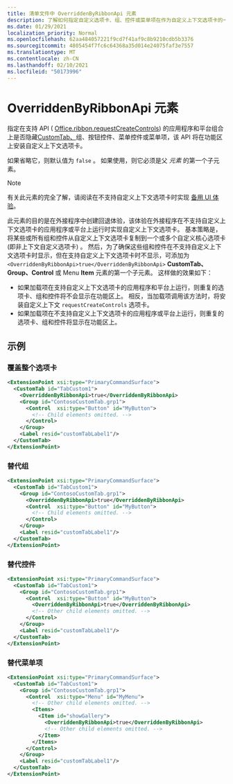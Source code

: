 ```yaml
---
title: 清单文件中 OverriddenByRibbonApi 元素
description: 了解如何指定自定义选项卡、组、控件或菜单项在作为自定义上下文选项卡的一部分时不应显示。
ms.date: 01/29/2021
localization_priority: Normal
ms.openlocfilehash: 62aa484057221f9cd7f41af9c8b9210cdb5b3376
ms.sourcegitcommit: 4805454f7fc6c64368a35d014e24075faf3e7557
ms.translationtype: MT
ms.contentlocale: zh-CN
ms.lasthandoff: 02/10/2021
ms.locfileid: "50173996"
---
```

# <a name="overriddenbyribbonapi-element"></a>OverriddenByRibbonApi 元素

指定在支持 API ([](group.md) [Office.ribbon.requestCreateControls](/javascript/api/office/office.ribbon?view=common-js&preserve-view=true#requestCreateControls-tabDefinition-)) 的应用程序和平台组合上是否隐藏[CustomTab、](customtab.md)组、按钮控件、菜单控件或菜单项，该 API 将在功能区上安装自定义上下文选项卡。 [](control.md#button-control) [](control.md#menu-dropdown-button-controls)

如果省略它，则默认值为 `false` 。 如果使用，则它必须是父 *元素* 的第一个子元素。

> [!NOTE]
> 有关此元素的完全了解，请阅读在不支持自定义上下文选项卡时实现 [备用 UI 体验](../../design/contextual-tabs.md#implement-an-alternate-ui-experience-when-custom-contextual-tabs-are-not-supported)。

此元素的目的是在外接程序中创建回退体验，该体验在外接程序在不支持自定义上下文选项卡的应用程序或平台上运行时实现自定义上下文选项卡。 基本策略是，将某些或所有组和控件从自定义上下文选项卡复制到一个或多个自定义核心选项卡 (即非上下文自定义选项卡) 。  然后，为了确保这些组和控件在不支持自定义上下文选项卡时显示，但在支持自定义上下文选项卡时不显示，可添加为 `<OverriddenByRibbonApi>true</OverriddenByRibbonApi>` **CustomTab、Group、Control** 或 Menu **Item** 元素的第一个子元素。 这样做的效果如下：

- 如果加载项在支持自定义上下文选项卡的应用程序和平台上运行，则重复的选项卡、组和控件将不会显示在功能区上。 相反，当加载项调用该方法时，将安装自定义上下文 `requestCreateControls` 选项卡。
- 如果加载项在不支持自定义上下文选项卡的应用程序或平台上运行，则重复的选项卡、组和控件将显示在功能区上。

## <a name="examples"></a>示例

### <a name="overriding-an-entire-tab"></a>覆盖整个选项卡

```xml
<ExtensionPoint xsi:type="PrimaryCommandSurface">
  <CustomTab id="TabCustom1">
    <OverriddenByRibbonApi>true</OverriddenByRibbonApi>
    <Group id="ContosoCustomTab.grp1">
      <Control  xsi:type="Button" id="MyButton">
        <!-- Child elements omitted. -->
      </Control>
    </Group>
    <Label resid="customTabLabel1"/>
  </CustomTab>
</ExtensionPoint>
```

### <a name="overriding-a-group"></a>替代组

```xml
<ExtensionPoint xsi:type="PrimaryCommandSurface">
  <CustomTab id="TabCustom1">
    <Group id="ContosoCustomTab.grp1">
      <OverriddenByRibbonApi>true</OverriddenByRibbonApi>
      <Control  xsi:type="Button" id="MyButton">
        <!-- Child elements omitted. -->
      </Control>
    </Group>
    <Label resid="customTabLabel1"/>
  </CustomTab>
</ExtensionPoint>
```

### <a name="overriding-a-control"></a>替代控件

```xml
<ExtensionPoint xsi:type="PrimaryCommandSurface">
  <CustomTab id="TabCustom1">
    <Group id="ContosoCustomTab.grp1">
      <Control  xsi:type="Button" id="MyButton">
        <OverriddenByRibbonApi>true</OverriddenByRibbonApi>
        <!-- Other child elements omitted. -->
      </Control>
    </Group>
    <Label resid="customTabLabel1"/>
  </CustomTab>
</ExtensionPoint>
```

### <a name="overriding-a-menu-item"></a>替代菜单项


```xml
<ExtensionPoint xsi:type="PrimaryCommandSurface">
  <CustomTab id="TabCustom1">
    <Group id="ContosoCustomTab.grp1">
      <Control  xsi:type="Menu" id="MyMenu">
        <!-- Other child elements omitted. -->
        <Items>
          <Item id="showGallery">
            <OverriddenByRibbonApi>true</OverriddenByRibbonApi>
            <!-- Other child elements omitted. -->
          </Item>
        </Items>
      </Control>
    </Group>
    <Label resid="customTabLabel1"/>
  </CustomTab>
</ExtensionPoint>
```
